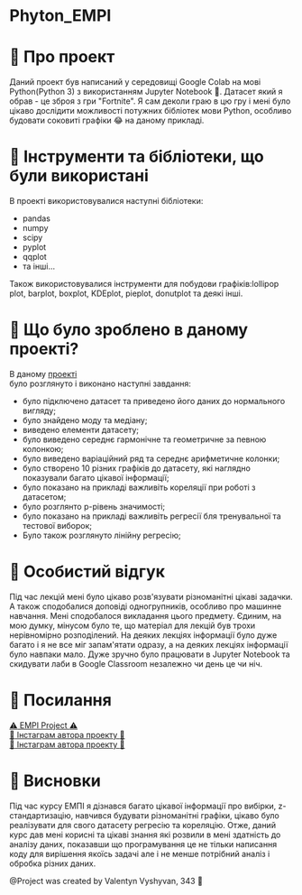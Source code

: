# Phyton_EMPI

# :beginner: Про проект
Даний проект був написаний у середовищі Google Colab на мові Python(Python 3) з використанням Jupyter Notebook :notebook:. Датасет який я обрав - це зброя з гри "Fortnite". Я сам деколи граю в цю гру і мені було цікаво дослідити можливості потужних бібліотек мови Python, особливо будовати соковиті графіки :joy: на даному прикладі.

# :beginner: Інструменти та бібліотеки, що були використані
В проекті використовувалися наступні бібліотеки:
* pandas
* numpy
* scipy
* pyplot
* qqplot
* та інші...

Також використовувалися інструменти для побудови графіків:lollipop plot, barplot, boxplot, KDEplot, pieplot, donutplot та деякі інші.

# :beginner: Що було зроблено в даному проекті?
В даному <a href="https://colab.research.google.com/drive/1lqf-OoR2M2zgV74Dv4BIuHbF5zdh9Nna">проекті</a><br> було розглянуто і виконано наступні завдання:
* було підключено датасет та приведено його даних до нормального вигляду;
* було знайдено моду та медіану;
* виведено елементи датасету;
* було виведено середнє гармонічне та геометричне за певною колонкою;
* було виведено варіаційний ряд та середнє арифметичне колонки;
* було створено 10 різних графіків до датасету, які наглядно показували багато цікавої інформації;
* було показано на прикладі важливіть кореляції при роботі з датасетом;
* було розглянто p-рівень значимості;
* було показано на прикладі важливіть регресії бля тренувальної та тестової виборок;
* Було також розглянуто лінійну регресію;

# :beginner: Особистий відгук
Під час лекцій мені було цікаво розв'язувати різноманітні цікаві задачки. А також сподобалися доповіді одногрупників, особливо про машинне навчання. Мені сподобалося викладання цього предмету. Єдиним, на мою думку, мінусом було те, що матеріал для лекцій був трохи нерівномірно розподілений. На деяких лекціях інформації було дуже багато і я не все міг запам'ятати одразу, а на деяких лекціях інформації було навпаки мало. 
Дуже зручно було працювати в Jupyter Notebook та скидувати лаби в Google Classroom незалежно чи день це чи ніч.

# :paperclip: Посилання
<a href="https://drive.google.com/open?id=1EVdBYxlNSbm0zKB6qL-cdYyhshZjlIyG">:warning: EMPI Project :warning:</a><br>
<a href="https://www.instagram.com/vyshyvan_v/">:santa: Інстаграм автора проекту :santa:</a><br>
<a href="https://www.instagram.com/vyshyvan_v/">:santa: Інстаграм автора проекту :santa:</a><br>

# :beginner: Висновки
Під час курсу ЕМПІ я дізнався багато цікавої інформації про вибірки, z-стандартизацію, навчився будувати різноманітні графіки, цікаво було реалізувати для свого датасету регресію та кореляцію.
Отже, даний курс дав мені корисні та цікаві знання які розвили в мені здатність до аналізу даних, показавши що програмування це не
тільки написання коду для вирішення якоїсь задачі але і не менше потрібний аналіз і обробка різних даних.

@Project was created by Valentyn Vyshyvan, 343 :notebook:



